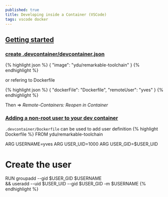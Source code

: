 ```yaml
---
published: true
title: Developing inside a Container (VSCode)
tags: vscode docker
---
```

## [Getting started](https://code.visualstudio.com/docs/remote/containers)

### [create .devcontainer/devcontainer.json](https://code.visualstudio.com/docs/remote/create-dev-container)
{% highlight json %}
{
    "image": "ydu/remarkable-toolchain"
}
{% endhighlight %}

or refering to Dockerfile

{% highlight json %}
{
    "dockerFile": "Dockerfile",
    "remoteUser": "yves"
}
{% endhighlight %}

Then => *Remote-Containers: Reopen in Container*

### [Adding a non-root user to your dev container](https://code.visualstudio.com/docs/remote/containers-advanced#_adding-a-nonroot-user-to-your-dev-container)

`.devcontainer/Dockerfile` can be used to add user definition
{% highlight Dockerfile %}
FROM ydu/remarkable-toolchain

ARG USERNAME=yves
ARG USER_UID=1000
ARG USER_GID=$USER_UID

# Create the user
RUN groupadd --gid $USER_GID $USERNAME \
    && useradd --uid $USER_UID --gid $USER_GID -m $USERNAME
{% endhighlight %}
